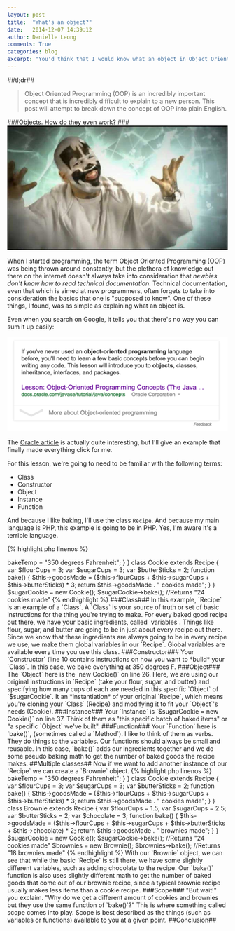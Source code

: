 ```yaml
---
layout: post
title:  "What's an object?"
date:   2014-12-07 14:39:12
author: Danielle Leong
comments: True
categories: blog
excerpt: "You'd think that I would know what an object in Object Oriented Programming was." 
---
```


##tl;dr##
>Object Oriented Programming (OOP) is an incredibly important concept that is incredibly difficult to explain to a new person. This post will attempt to break down the concept of OOP into plain English.

###Objects. How do they even work? ###
<img src="/img/posts/magnets.jpg" alt="Magnets." />

When I started programming, the term Object Oriented Programming (OOP) was being thrown around constantly, but the plethora of knowledge out there on the internet doesn't always take into consideration that *newbies don't know how to read technical documentation*. Technical documentation, even that which is aimed at new programmers, often forgets to take into consideration the basics that one is "supposed to know". One of these things, I found, was as simple as explaining what an object is. 
 
Even when you search on Google, it tells you that there's no way you can sum it up easily: 

<img src="/img/posts/ooo.png" alt="Google even says more info needed"/>

The <a href="http://docs.oracle.com/javase/tutorial/java/concepts/object.html">Oracle article</a> is actually quite interesting, but I'll give an example that finally made everything click for me. 

For this lesson, we're going to need to be familiar with the following terms: 

* Class
* Constructor
* Object
* Instance 
* Function

And because I like baking, I'll use the class `Recipe`. And because my main language is PHP, this example is going to be in PHP. Yes, I'm aware it's a terrible language.


{% highlight php linenos %}
<? php

class Recipe {
	public $flourCups;
	public $sugarCups;
	public $butterSticks;
	public $goodsMade;
	public $bakeTemp;

	public function __construct() {
		$this->bakeTemp = "350 degrees Fahrenheit";
	}
}

class Cookie extends Recipe {
	var $flourCups = 3;
	var $sugarCups = 3;
	var $butterSticks = 2;

	function bake() {
		$this->goodsMade = ($this->flourCups + $this->sugarCups + $this->butterSticks) * 3;
		return $this->goodsMade . " cookies made";
	}
}

$sugarCookie = new Cookie();
$sugarCookie->bake();
//Returns "24 cookies made"

{% endhighlight %}


###Class###
In this example, `Recipe` is an example of a `Class`. A `Class` is your source of truth or set of basic instructions for the thing you're trying to make. For every baked good recipe out there, we have your basic ingredients, called `variables`. Things like flour, sugar, and butter are going to be in just about every recipe out there. Since we know that these ingredients are always going to be in every recipe we use, we make them global variables in our `Recipe`. Global variables are available every time you use this class.

###Constructor###
Your `Constructor` (line 10 contains instructions on how you want to *build* your `Class`. In this case, we bake everything at 350 degrees F. 

###Object###
The `Object` here is the `new Cookie()` on line 26. Here, we are using our original instructions in `Recipe` (take your flour, sugar, and butter) and specifying how many cups of each are needed in this specific `Object` of `$sugarCookie`. It an *instantiation* of your original `Recipe`, which means you're cloning your `Class` (Recipe) and modifying it to fit your `Object`'s needs (Cookie). 

###Instance###
Your `Instance` is `$sugarCookie = new Cookie()` on line 37. Think of them as "this specific batch of baked items" or "a specific `Object` we've built".

###Function### 
Your `Function` here is `bake()`, (sometimes called a `Method`). I like to think of them as verbs. They do things to the variables. Our functions should always be small and reusable. In this case, `bake()` adds our ingredients together and we do some pseudo baking math to get the number of baked goods the recipe makes. 

##Multiple classes##

Now if we want to add another instance of our `Recipe` we can create a `Brownie` object. 

{% highlight php linenos %}
<? php
class Recipe {
	public $flourCups;
	public $sugarCups;
	public $butterSticks;
	public $goodsMade;
	public $bakeTemp;

	public function __construct() {
		$this->bakeTemp = "350 degrees Fahrenheit";
	}
}

class Cookie extends Recipe {
	var $flourCups = 3;
	var $sugarCups = 3;
	var $butterSticks = 2;

	function bake() {
		$this->goodsMade = ($this->flourCups + $this->sugarCups + $this->butterSticks) * 3;
		return $this->goodsMade . " cookies made";
	}
}

class Brownie extends Recipe {
	var $flourCups = 1.5;
	var $sugarCups = 2.5;
	var $butterSticks = 2;
	var $chocolate = 3;

	function bake() {
		$this->goodsMade = ($this->flourCups + $this->sugarCups + $this->butterSticks + $this->chocolate) * 2;
		return $this->goodsMade . " brownies made";
	}
}

$sugarCookie = new Cookie();
$sugarCookie->bake();
//Returns "24 cookies made"

$brownies = new Brownie();
$brownies->bake();
//Returns "18 brownies made"

{% endhighlight %}

With our `Brownie` object, we can see that while the basic `Recipe` is still there, we have some slightly different variables, such as adding chocolate to the recipe. Our `bake()` function is also uses slightly different math to get the number of baked goods that come out of our brownie recipe, since a typical brownie recipe usually makes less items than a cookie recipe.

###Scope###
"But wait!" you exclaim. "Why do we get a different amount of cookies and brownies but they use the same function of `bake()`?" This is where something called scope comes into play. Scope is best described as the things (such as variables or functions) available to you at a given point. 


##Conclusion##
